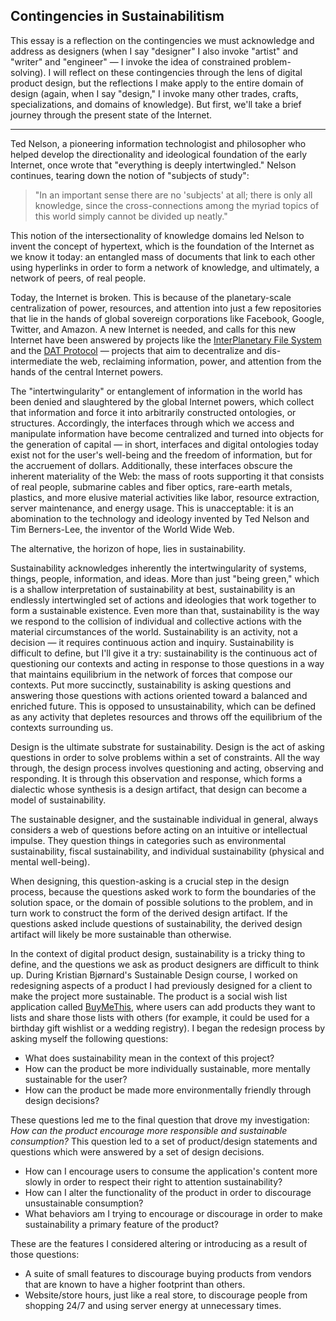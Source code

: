 ## Contingencies in Sustainabilitism
This essay is a reflection on the contingencies we must acknowledge and address as designers (when I say "designer" I also invoke "artist" and "writer" and "engineer" — I invoke the idea of constrained problem-solving). I will reflect on these contingencies through the lens of digital product design, but the reflections I make apply to the entire domain of design (again, when I say "design," I invoke many other trades, crafts, specializations, and domains of knowledge). But first, we'll take a brief journey through the present state of the Internet.

---

Ted Nelson, a pioneering information technologist and philosopher who helped develop the directionality and ideological foundation of the early Internet, once wrote that "everything is deeply intertwingled." Nelson continues, tearing down the notion of "subjects of study":
 
> "In an important sense there are no 'subjects' at all; there is only all knowledge, since the cross-connections among the myriad topics of this world simply cannot be divided up neatly." 

This notion of the intersectionality of knowledge domains led Nelson to invent the concept of hypertext, which is the foundation of the Internet as we know it today: an entangled mass of documents that link to each other using hyperlinks in order to form a network of knowledge, and ultimately, a network of peers, of real people.

Today, the Internet is broken. This is because of the planetary-scale centralization of power, resources, and attention into just a few repositories that lie in the hands of global sovereign corporations like Facebook, Google, Twitter, and Amazon. A new Internet is needed, and calls for this new Internet have been answered by projects like the [InterPlanetary File System](https://ipfs.io/) and the [DAT Protocol](https://datproject.org/) — projects that aim to decentralize and dis-intermediate the web, reclaiming information, power, and attention from the hands of the central Internet powers.

The "intertwingularity" or entanglement of information in the world has been denied and slaughtered by the global Internet powers, which collect that information and force it into arbitrarily constructed ontologies, or structures. Accordingly, the interfaces through which we access and manipulate information have become centralized and turned into objects for the generation of capital — in short, interfaces and digital ontologies today exist not for the user's well-being and the freedom of information, but for the accruement of dollars. Additionally, these interfaces obscure the inherent materiality of the Web: the mass of roots supporting it that consists of real people, submarine cables and fiber optics, rare-earth metals, plastics, and more elusive material activities like labor, resource extraction, server maintenance, and energy usage. This is unacceptable: it is an abomination to the technology and ideology invented by Ted Nelson and Tim Berners-Lee, the inventor of the World Wide Web.

The alternative, the horizon of hope, lies in sustainability. 

Sustainability acknowledges inherently the intertwingularity of systems, things, people, information, and ideas. More than just "being green," which is a shallow interpretation of sustainability at best, sustainability is an endlessly intertwingled set of actions and ideologies that work together to form a sustainable existence. Even more than that, sustainability is the way we respond to the collision of individual and collective actions with the material circumstances of the world. Sustainability is an activity, not a decision — it requires continuous action and inquiry. Sustainability is difficult to define, but I'll give it a try: sustainability is the continuous act of questioning our contexts  and acting in response to those questions in a way that maintains equilibrium in the network of forces that compose our contexts. Put more succinctly, sustainability is asking questions and answering those questions with actions oriented toward a balanced and enriched future. This is opposed to unsustainability, which can be defined as any activity that depletes resources and throws off the equilibrium of the contexts surrounding us.

Design is the ultimate substrate for sustainability. Design is the act of asking questions in order to solve problems within a set of constraints. All the way through, the design process involves questioning and acting, observing and responding. It is through this observation and response, which forms a dialectic whose synthesis is a design artifact, that design can become a model of sustainability.

The sustainable designer, and the sustainable individual in general, always considers a web of questions before acting on an intuitive or intellectual impulse. They question things in categories such as environmental sustainability, fiscal sustainability, and individual sustainability (physical and mental well-being).

When designing, this question-asking is a crucial step in the design process, because the questions asked work to form the boundaries of the solution space, or the domain of possible solutions to the problem, and in turn work to construct the form of the derived design artifact. If the questions asked include questions of sustainability, the derived design artifact will likely be more sustainable than otherwise.

In the context of digital product design, sustainability is a tricky thing to define, and the questions we ask as product designers are difficult to think up. During Kristian Bjørnard's Sustainable Design course, I worked on redesigning aspects of a product I had previously designed for a client to make the project more sustainable. The product is a social wish list application called [BuyMeThis](https://buymethis.com/), where users can add products they want to lists and share those lists with others (for example, it could be used for a birthday gift wishlist or a wedding registry). I began the redesign process by asking myself the following questions:

- What does sustainability mean in the context of this project?
- How can the product be more individually sustainable, more mentally sustainable for the user?
- How can the product be made more environmentally friendly through design decisions?

These questions led me to the final question that drove my investigation: *How can the product encourage more responsible and sustainable consumption?* This question led to a set of product/design statements and questions which were answered by a set of design decisions.

- How can I encourage users to consume the application's content more slowly in order to respect their right to attention sustainability?
- How can I alter the functionality of the product in order to discourage unsustainable consumption?
- What behaviors am I trying to encourage or discourage in order to make sustainability a primary feature of the product?

These are the features I considered altering or introducing as a result of those questions:

- A suite of small features to discourage buying products from vendors that are known to have a higher footprint than others.
- Website/store hours, just like a real store, to discourage people from shopping 24/7 and using server energy at unnecessary times.